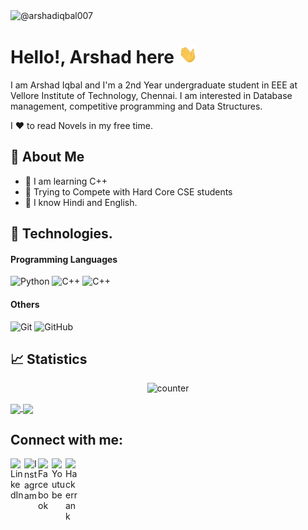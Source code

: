 <img src="./arshadiqbal007.png" alt="@arshadiqbal007">

# Hello!, Arshad here <img src="./wave.gif" width="30px">

I am Arshad Iqbal and I'm a 2nd Year undergraduate student in EEE at Vellore Institute of Technology, Chennai. I am interested in Database management, competitive programming and Data Structures.

I ❤️ to read Novels in my free time.

## 🤵 About Me

- 🌱 I am learning C++
- 🤔 Trying to Compete with Hard Core CSE students
- 💬 I know Hindi and English.

## 🔧 Technologies.

#### Programming Languages

![Python](https://img.shields.io/badge/-Python-black?style=flat-square&logo=Python)
![C++](https://img.shields.io/badge/-C-black?style=flat-square&logo=c)
![C++](https://img.shields.io/badge/-C++-black?style=flat-square&logo=c%2B%2B)


#### Others

![Git](https://img.shields.io/badge/-Git-black?style=flat-square&logo=git)
![GitHub](https://img.shields.io/badge/-GitHub-black?style=flat-square&logo=github)

## 📈 Statistics

<div align="center">
  
![counter](https://enz0y3e2nxtyn0a.m.pipedream.net)
</div>
<a href="https://github.com/arshadiqbal007/arshadiqbal007">
<img align="center" height="170px" src="https://github-readme-stats.vercel.app/api?username=arshadiqbal007&theme=great-gatsby&show_icons=true&include_all_commits=true" />
</a>
<a href="https://github.com/arshadiqbal007/arshadiqbal007">
<img align="center" height="170px" src="https://github-readme-stats.vercel.app/api/top-langs/?username=arshadiqbal007&layout=compact&theme=great-gatsby&show_icons=true&langs_count=6"/>
</a>

## Connect with me:

[<img align="left" alt="LinkedIn" width="22px" src="https://www.flaticon.com/svg/static/icons/svg/174/174857.svg" />][linkedin]
[<img align="left" alt="Instagram" width="22px" src="https://www.flaticon.com/svg/static/icons/svg/174/174855.svg" />][instagram]
[<img align="left" alt="Facebook" width="22px" src="https://www.flaticon.com/svg/static/icons/svg/145/145802.svg" />][facebook]
[<img align="left" alt="Youtube" width="22px" src="https://www.flaticon.com/svg/static/icons/svg/174/174883.svg" />][youtube]
[<img align="left" alt="Hackerrank" width="22px" src="https://1.bp.blogspot.com/-ULT9oDhqr24/XJYCrttOEpI/AAAAAAAAJYE/inXHXlzblBI3SbcGpiUj4TMNj-E8uPlaQCK4BGAYYCw/s1600/logo%2Bhackerrank%2Bicon.png" />][hackerrank]
<br><br>

[instagram]: https://www.instagram.com/arshad._.iqbal/
[linkedin]: https://www.linkedin.com/in/arshad-iqbal-b11593126/
[facebook]: https://www.facebook.com/arshad.iqbal.50951101/
[youtube]: https://www.youtube.com/channel/UCwnlwdalA1qPjsM2SnavQug?view_as=subscriber
[hackerrank]: https://www.hackerrank.com/arshadiqbal129

